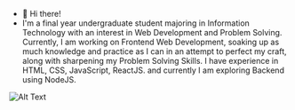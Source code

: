 - 👋 Hi there!
- I'm a final year undergraduate student majoring in Information Technology with an interest in Web Development and Problem Solving. Currently, I am working on Frontend Web Development, soaking up as much knowledge and practice as I can in an attempt to perfect my craft, along with sharpening my Problem Solving Skills. I have experience in HTML, CSS, JavaScript, ReactJS. and currently I am exploring Backend using NodeJS.




![Alt Text](https://jonathantsang.me/assets/images/watchmen/c2.png)
<!---
siddharth-droid/siddharth-droid is a ✨ special ✨ repository because its `README.md` (this file) appears on your GitHub profile.
You can click the Preview link to take a look at your changes.
--->
